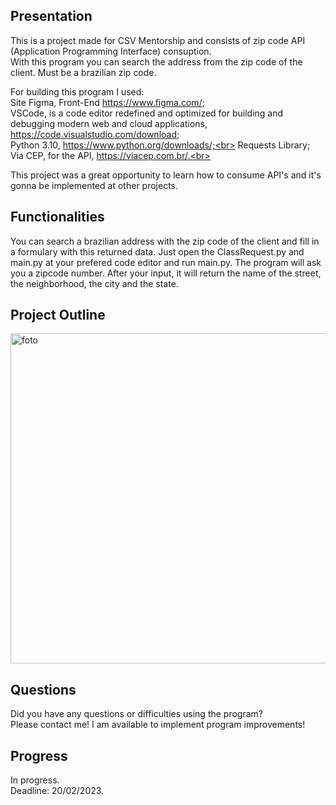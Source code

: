 ## Presentation
This is a project made for CSV Mentorship and consists of zip code API (Application Programming Interface) consuption. <br>
With this program you can search the address from the zip code of the client. Must be a brazilian zip code.

For building this program I used: <br>
Site Figma, Front-End https://www.figma.com/; <br>
VSCode, is a code editor redefined and optimized for building and debugging modern web and cloud applications, https://code.visualstudio.com/download; <br>
Python 3.10, https://www.python.org/downloads/;<br>
Requests Library; <br>
Via CEP, for the API, https://viacep.com.br/.<br>

This project was a great opportunity to learn how to consume API's and it's gonna be implemented at other projects. 

## Functionalities
You can search a brazilian address with the zip code of the client and fill in a formulary with this returned data.
Just open the ClassRequest.py and main.py at your prefered code editor and run main.py.
The program will ask you a zipcode number. After your input, it will return the name of the street, the neighborhood, the city and the state.

## Project Outline
<img width="528" alt="foto" src="https://user-images.githubusercontent.com/109561962/218923091-44271c8e-14b3-48a0-83af-9b55d6a65e4a.png">

## Questions
Did you have any questions or difficulties using the program? <br>
Please contact me! I am available to implement program improvements!<br>

## Progress
In progress. <br>
Deadline: 20/02/2023.

